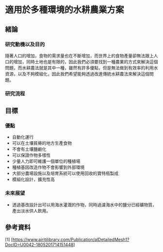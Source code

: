 <!--
 * @Author: hibana2077 hibana2077@gmail.com
 * @Date: 2023-05-04 15:54:41
 * @LastEditors: hibana2077 hibana2077@gmail.com
 * @LastEditTime: 2023-12-06 09:00:52
 * @FilePath: \smart_hydroponic_farm\README.md
 * @Description: 这是默认设置,请设置`customMade`, 打开koroFileHeader查看配置 进行设置: https://github.com/OBKoro1/koro1FileHeader/wiki/%E9%85%8D%E7%BD%AE
-->
# 適用於多種環境的水耕農業方案

## 緒論

### 研究動機以及目的

隨著人口的增加，食物的需求量也在不斷增加，而世界上的食物產量卻無法跟上人口的增加，同時土地也是有限的，因此我們必須要找到一種農業的方式來解決這個問題，而水耕農法就是其中一種，雖然有許多優點，但是無法做到有效率的利用水資源，以及不夠模組化，因此我們希望能夠透過改進傳統水耕農法來解決這個問題。

### 研究流程

## 目標

### 優點

- 自動化運行
- 可以在土壤貧瘠的地方生產食物
- 不會有土壤鹽鹼化
- 可以保證作物多樣性
- 少量人力即可維護一個單位的種植場
- 種植基因改造作物不會影響到外部環境
- 大部分農場設施以及培育系統可以使用回收的寶特瓶製成
- 模組化設計，擴充性高

### 未來展望

- 透過基改設計出可以用海水灌溉的作物，同時過濾海水中的鹽分已經礦物質，產出淡水供人飲用。

## 參考資料

[1] [https://www.airitilibrary.com/Publication/alDetailedMesh1?DocID=U0042-1805201714151448]
